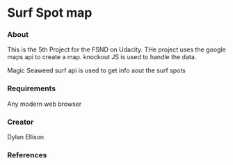 # Surf Spot map

### About

This is the 5th Project for the FSND on Udacity. THe project uses the google maps api to
create a map. knockout JS is used to handle the data.

Magic Seaweed surf api is used to get info aout the surf spots

### Requirements

Any modern web browser

### Creator

Dylan Ellison

### References
